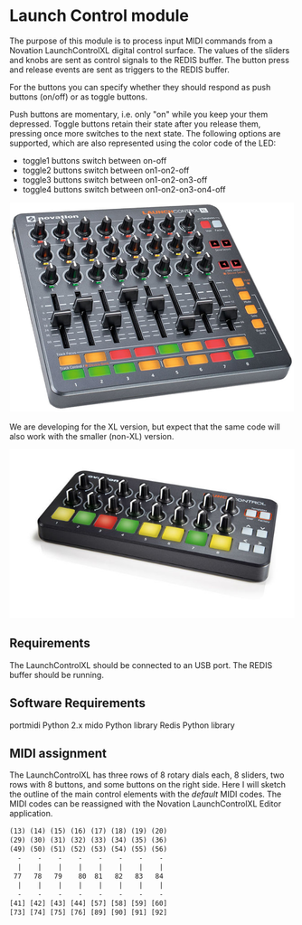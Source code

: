 Launch Control module
=====================

The purpose of this module is to process input MIDI commands from a Novation LaunchControlXL digital control surface. The values of the sliders and knobs are sent as control signals to the REDIS buffer. The button press and release events are sent as triggers to the REDIS buffer.

For the buttons you can specify whether they should respond as push buttons (on/off) or as toggle buttons.

Push buttons are momentary, i.e. only "on" while you keep your them depressed. Toggle buttons retain their state after you release them, pressing once more switches to the next state. The following options are supported, which are also represented using the color code of the LED:

  * toggle1 buttons switch between on-off
  * toggle2 buttons switch between on1-on2-off
  * toggle3 buttons switch between on1-on2-on3-off
  * toggle4 buttons switch between on1-on2-on3-on4-off

![LaunchControlXL](./launchcontrolXL.jpg)

We are developing for the XL version, but expect that the same code will also work with the smaller (non-XL) version.

![LaunchControl](./launchcontrol.jpg)

## Requirements

The LaunchControlXL should be connected to an USB port.
The REDIS buffer should be running.

## Software Requirements

portmidi
Python 2.x
mido Python library
Redis Python library

## MIDI assignment

The LaunchControlXL has three rows of 8 rotary dials each, 8 sliders, two rows with 8 buttons, and some buttons on the right side. Here I will sketch the outline of the main control elements with the *default* MIDI codes. The MIDI codes can be reassigned with the Novation LaunchControlXL Editor application.

```
(13) (14) (15) (16) (17) (18) (19) (20)
(29) (30) (31) (32) (33) (34) (35) (36)
(49) (50) (51) (52) (53) (54) (55) (56)
  -    -    -    -    -    -    -    -
  |    |    |    |    |    |    |    |
 77   78   79    80  81   82   83   84
  |    |    |    |    |    |    |    |
  -    -    -    -    -    -    -    -
[41] [42] [43] [44] [57] [58] [59] [60]
[73] [74] [75] [76] [89] [90] [91] [92]
```

